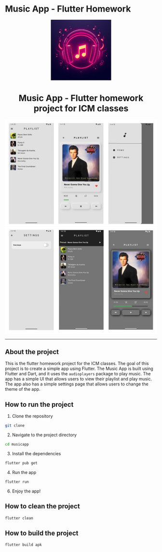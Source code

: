 # Music App - Flutter Homework

<p align="center">
    <img src="./images-readme/musicapp_logo.jpeg" width="200px" />
    <h1 align="center">Music App - Flutter homework project for ICM classes</h1>
    <img src="./images-readme/1.png"  />
    <img src="./images-readme/2.png"  />
</p>
<hr/>

## About the project
This is the flutter homework project for the ICM classes. The goal of this project is to create a simple app using Flutter. The Music App is built using Flutter and Dart, and it uses the `audioplayers` package to play music. The app has a simple UI that allows users to view their playlist and play music. The app also has a simple settings page that allows users to change the theme of the app.

## How to run the project
1. Clone the repository
```bash
git clone
```
2. Navigate to the project directory
```bash
cd musicapp
```
3. Install the dependencies
```bash
flutter pub get
```
4. Run the app
```bash
flutter run
```
6. Enjoy the app!


## How to clean the project
```bash
flutter clean
```

## How to build the project
```bash
flutter build apk
```
